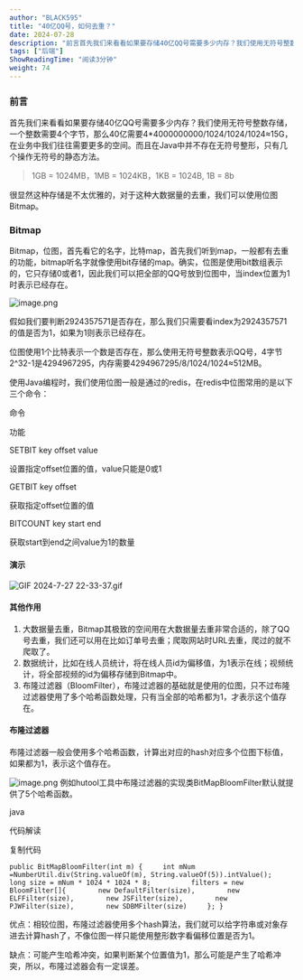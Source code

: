 ```yaml
---
author: "BLACK595"
title: "40亿QQ号，如何去重？"
date: 2024-07-28
description: "前言首先我们来看看如果要存储40亿QQ号需要多少内存？我们使用无符号整数存储，一个整数需要4个字节，那么40亿需要4*4000000000/1024/1024/1024≈15G，在业务中我们往往需要"
tags: ["后端"]
ShowReadingTime: "阅读3分钟"
weight: 74
---
```

### 前言

首先我们来看看如果要存储40亿QQ号需要多少内存？我们使用无符号整数存储，一个整数需要4个字节，那么40亿需要4\*4000000000/1024/1024/1024≈15G，在业务中我们往往需要更多的空间。而且在Java中并不存在无符号整形，只有几个操作无符号的静态方法。

> 1GB = 1024MB，1MB = 1024KB，1KB = 1024B, 1B = 8b

很显然这种存储是不太优雅的，对于这种大数据量的去重，我们可以使用位图Bitmap。

### Bitmap

Bitmap，位图，首先看它的名字，比特map，首先我们听到map，一般都有去重的功能，bitmap听名字就像使用bit存储的map。确实，位图是使用bit数组表示的，它只存储0或者1，因此我们可以把全部的QQ号放到位图中，当index位置为1时表示已经存在。

![image.png](https://p9-xtjj-sign.byteimg.com/tos-cn-i-73owjymdk6/136da16216d740aaad774e6e4b307df4~tplv-73owjymdk6-jj-mark-v1:0:0:0:0:5o6Y6YeR5oqA5pyv56S-5Yy6IEAgQkxBQ0s1OTU=:q75.awebp?rk3s=f64ab15b&x-expires=1728197271&x-signature=OCP5pRSAmdYTCQgs7z%2F34M50BKU%3D)

假如我们要判断2924357571是否存在，那么我们只需要看index为2924357571的值是否为1，如果为1则表示已经存在。

位图使用1个比特表示一个数是否存在，那么使用无符号整数表示QQ号，4字节2^32-1是4294967295，内存需要4294967295/8/1024/1024≈512MB。

使用Java编程时，我们使用位图一般是通过的redis，在redis中位图常用的是以下三个命令：

命令

功能

SETBIT key offset value

设置指定offset位置的值，value只能是0或1

GETBIT key offset

获取指定offset位置的值

BITCOUNT key start end

获取start到end之间value为1的数量

#### 演示

![GIF 2024-7-27 22-33-37.gif](https://p9-xtjj-sign.byteimg.com/tos-cn-i-73owjymdk6/c9a4c2f70ba74bcea82456e0352a69b9~tplv-73owjymdk6-jj-mark-v1:0:0:0:0:5o6Y6YeR5oqA5pyv56S-5Yy6IEAgQkxBQ0s1OTU=:q75.awebp?rk3s=f64ab15b&x-expires=1728197271&x-signature=r6LroLCxL2gDeAOrmj7lkSdfkMQ%3D)

#### 其他作用

1.  大数据量去重，Bitmap其极致的空间用在大数据量去重非常合适的，除了QQ号去重，我们还可以用在比如订单号去重；爬取网站时URL去重，爬过的就不爬取了。
2.  数据统计，比如在线人员统计，将在线人员id为偏移值，为1表示在线；视频统计，将全部视频的id为偏移存储到Bitmap中。
3.  布隆过滤器（BloomFilter），布隆过滤器的基础就是使用的位图，只不过布隆过滤器使用了多个哈希函数处理，只有当全部的哈希都为1，才表示这个值存在。

#### 布隆过滤器

布隆过滤器一般会使用多个哈希函数，计算出对应的hash对应多个位图下标值，如果都为1，表示这个值存在。

![image.png](https://p9-xtjj-sign.byteimg.com/tos-cn-i-73owjymdk6/a728b15fa9f44709af358deb75530557~tplv-73owjymdk6-jj-mark-v1:0:0:0:0:5o6Y6YeR5oqA5pyv56S-5Yy6IEAgQkxBQ0s1OTU=:q75.awebp?rk3s=f64ab15b&x-expires=1728197271&x-signature=E9jB8dGtCGyUMv%2F%2F6b3TiiUxHVI%3D) 例如hutool工具中布隆过滤器的实现类BitMapBloomFilter默认就提供了5个哈希函数。

java

 代码解读

复制代码

`public BitMapBloomFilter(int m) {     int mNum =NumberUtil.div(String.valueOf(m), String.valueOf(5)).intValue();     long size = mNum * 1024 * 1024 * 8;          filters = new BloomFilter[]{        new DefaultFilter(size),        new ELFFilter(size),        new JSFilter(size),        new PJWFilter(size),        new SDBMFilter(size)     }; }`

优点：相较位图，布隆过滤器使用多个hash算法，我们就可以给字符串或对象存进去计算hash了，不像位图一样只能使用整形数字看偏移位置是否为1。

缺点：可能产生哈希冲突，如果判断某个位置值为1，那么可能是产生了哈希冲突，所以，布隆过滤器会有一定误差。